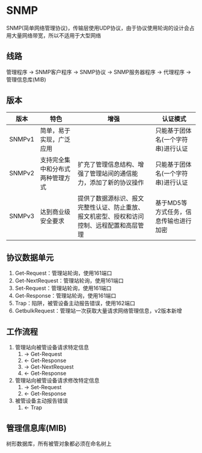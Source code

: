 # SNMP
SNMP(简单网络管理协议)，传输层使用UDP协议，由于协议使用轮询的设计会占用大量网络带宽，所以不适用于大型网络

## 线路
管理程序 -> SNMP客户程序 -> SNMP协议 -> SNMP服务器程序 -> 代理程序 -> 管理信息库(MIB)

## 版本
| 版本   | 特色                             | 增强                                                                                       | 认证模式                              |
| ------ | -------------------------------- | ------------------------------------------------------------------------------------------ | ------------------------------------- |
| SNMPv1 | 简单，易于实现，广泛应用         |                                                                                            | 只能基于团体名(一个字符串)进行认证    |
| SNMPv2 | 支持完全集中和分布式两种管理方式 | 扩充了管理信息结构、增强了管理站间的通信能力，添加了新的协议操作                           | 只能基于团体名(一个字符串)进行认证    |
| SNMPv3 | 达到商业级安全要求               | 提供了数据源标识、报文完整性认证、防止重放、报文机密型、授权和访问控制、远程配置和高层管理 | 基于MD5等方式任务，信息传输也进行加密 |

## 协议数据单元
1. Get-Request：管理站轮询，使用161端口
2. Get-NextRequest：管理站轮询，使用161端口
3. Set-Request：管理站轮询，使用161端口
4. Get-Response：管理站轮询，使用161端口
5. Trap：陷阱，被管设备主动报告错误，使用162端口
6. GetbulkRequest：管理站一次获取大量请求网络管理信息，v2版本新增

## 工作流程
1. 管理站向被管设备请求特定信息
   1. -> Get-Request
   2. <- Get-Response
   3. -> Get-NextRequest
   4. <- Get-Response
2. 管理站向被管设备请求修改特定信息
   1. -> Set-Request
   2. <- Get-Response
3. 被管设备主动报告错误
   1. <- Trap

## 管理信息库(MIB)
树形数据库，所有被管对象都必须在命名树上